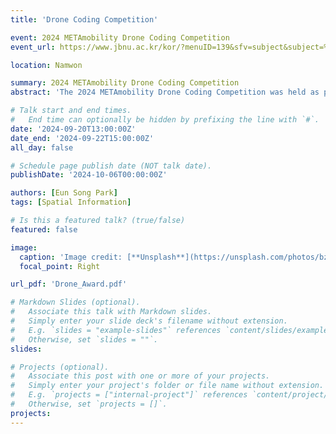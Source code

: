 ```yaml
---
title: 'Drone Coding Competition'

event: 2024 METAmobility Drone Coding Competition
event_url: https://www.jbnu.ac.kr/kor/?menuID=139&sfv=subject&subject=%EB%93%9C%EB%A1%A0&mode=view&no=57447

location: Namwon

summary: 2024 METAmobility Drone Coding Competition
abstract: 'The 2024 METAmobility Drone Coding Competition was held as part of the 2024 Namwon International Drone Festival hosted by Namwon City. Won a Bronze Medal in the team event.'

# Talk start and end times.
#   End time can optionally be hidden by prefixing the line with `#`.
date: '2024-09-20T13:00:00Z'
date_end: '2024-09-22T15:00:00Z'
all_day: false

# Schedule page publish date (NOT talk date).
publishDate: '2024-10-06T00:00:00Z'

authors: [Eun Song Park]
tags: [Spatial Information]

# Is this a featured talk? (true/false)
featured: false

image:
  caption: 'Image credit: [**Unsplash**](https://unsplash.com/photos/bzdhc5b3Bxs)'
  focal_point: Right

url_pdf: 'Drone_Award.pdf'

# Markdown Slides (optional).
#   Associate this talk with Markdown slides.
#   Simply enter your slide deck's filename without extension.
#   E.g. `slides = "example-slides"` references `content/slides/example-slides.md`.
#   Otherwise, set `slides = ""`.
slides:

# Projects (optional).
#   Associate this post with one or more of your projects.
#   Simply enter your project's folder or file name without extension.
#   E.g. `projects = ["internal-project"]` references `content/project/deep-learning/index.md`.
#   Otherwise, set `projects = []`.
projects:
---
```

